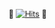 


<div align=left>

👋 [![Hits](https://hits.seeyoufarm.com/api/count/incr/badge.svg?url=https%3A%2F%2Fgithub.com%2Fdobidugi)](https://hits.seeyoufarm.com) 👋

</div>

<!--[![Top Langs](https://github-readme-stats.vercel.app/api/top-langs/?username=dobidugi&hide=c)](https://github.com/anuraghazra/github-readme-stats) -->
  


<!--
**dobidugi/dobidugi** is a ✨ _special_ ✨ repository because its `README.md` (this file) appears on your GitHub profile.

Here are some ideas to get you started:

- 🔭 I’m currently working on ...
- 🌱 I’m currently learning ...
- 👯 I’m looking to collaborate on ...
- 🤔 I’m looking for help with ...
- 💬 Ask me about ...
- 📫 How to reach me: ...
- 😄 Pronouns: ...
- ⚡ Fun fact: ...
-->
